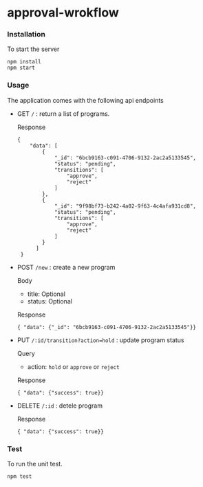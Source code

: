 # approval-wrokflow

### Installation

To start the server

```
npm install
npm start
```

### Usage

The application comes with the following api endpoints

- GET `/` : return a list of programs.

  Response
  ```
  {
      "data": [
          {
              "_id": "6bcb9163-c091-4706-9132-2ac2a5133545",
              "status": "pending",
              "transitions": [
                  "approve",
                  "reject"
              ]
          },
          {
              "_id": "9f98bf73-b242-4a02-9f63-4c4afa931cd8",
              "status": "pending",
              "transitions": [
                  "approve",
                  "reject"
              ]
          }
        ]
   }
  ```

- POST `/new` : create a new program
  
  Body 
  - title: Optional
  - status: Optional

  Response
  ```
  { "data": {"_id": "6bcb9163-c091-4706-9132-2ac2a5133545"}}
  ```
  
- PUT `/:id/transition?action=hold` : update program status
  
  Query 
  - action: `hold` or `approve` or `reject`

  Response
  ```
  { "data": {"success": true}}
  ```
  
- DELETE `/:id` : detele program

  Response
  ```
  { "data": {"success": true}}
  ```

### Test

To run the unit test.

```
npm test
```


